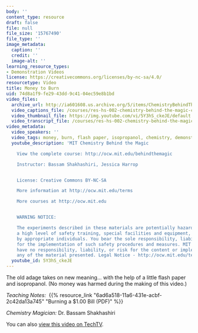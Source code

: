 ```yaml
---
body: ''
content_type: resource
draft: false
file: null
file_size: '15767490'
file_type: ''
image_metadata:
  caption: ''
  credit: ''
  image-alt: ''
learning_resource_types:
- Demonstration Videos
license: https://creativecommons.org/licenses/by-nc-sa/4.0/
resourcetype: Video
title: Money to Burn
uid: 74d8a1f9-fe29-43dd-9c41-04ec59e8b1bd
video_files:
  archive_url: http://ia601608.us.archive.org/5/items/ChemistryBehindTheMagic/MONEYTOBURN_300k.mp4
  video_captions_file: /courses/res-hs-002-chemistry-behind-the-magic-chemical-demonstrations-for-the-classroom/5Y3hS_ckeJE_captions.webvtt
  video_thumbnail_file: https://img.youtube.com/vi/5Y3hS_ckeJE/default.jpg
  video_transcript_file: /courses/res-hs-002-chemistry-behind-the-magic-chemical-demonstrations-for-the-classroom/5Y3hS_ckeJE_transcript.pdf
video_metadata:
  video_speakers: ''
  video_tags: money, burn, flash paper, isopropanol, chemistry, demonstrations, experiments
  youtube_description: 'MIT Chemistry Behind the Magic

    View the complete course: http://ocw.mit.edu/behindthemagic

    Instructor: Bassam Shakhashiri, Jessica Harrop


    License: Creative Commons BY-NC-SA

    More information at http://ocw.mit.edu/terms

    More courses at http://ocw.mit.edu


    WARNING NOTICE:

    The experiments described in these materials are potentially hazardous and require
    a high level of safety training, special facilities and equipment, and supervision
    by appropriate individuals. You bear the sole responsibility, liability, and risk
    for the implementation of such safety procedures and measures. MIT and Dow shall
    have no responsibility, liability, or risk for the content or implementation of
    any of the material presented. Legal Notice - http://ocw.mit.edu/terms/'
  youtube_id: 5Y3hS_ckeJE
---
```

The old adage takes on new meaning… with the help of a little flash paper and isopropanol. (No money was harmed during the making of this video.)

*Teaching Notes:*  {{% resource_link "6ad6a518-11a6-431e-acbf-2c42da13a745" "Burning a $1.00 Bill (PDF)" %}}

*Chemistry Magician:* Dr. Bassam Shakhashiri

You can also [view this video on TechTV](http://techtv.mit.edu/videos/21347-money-to-burn).